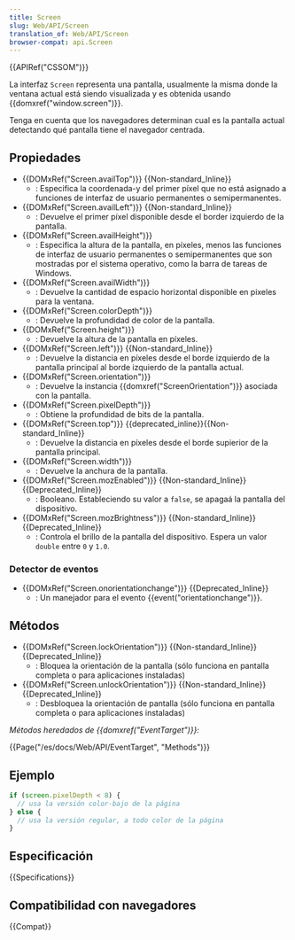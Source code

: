 ```yaml
---
title: Screen
slug: Web/API/Screen
translation_of: Web/API/Screen
browser-compat: api.Screen
---
```

{{APIRef("CSSOM")}}

La interfaz `Screen` representa una pantalla,
usualmente la misma donde la ventana actual está siendo visualizada y
es obtenida usando {{domxref("window.screen")}}.

Tenga en cuenta que los navegadores determinan cual es la pantalla actual
detectando qué pantalla tiene el navegador centrada.

## Propiedades

- {{DOMxRef("Screen.availTop")}} {{Non-standard_Inline}}
  - : Especifica la coordenada-y del primer píxel que no está asignado a funciones de interfaz de usuario permanentes o semipermanentes.
- {{DOMxRef("Screen.availLeft")}} {{Non-standard_Inline}}
  - : Devuelve el primer píxel disponible desde el border izquierdo de la pantalla.
- {{DOMxRef("Screen.availHeight")}}
  - : Especifica la altura de la pantalla, en píxeles, menos las funciones de interfaz de usuario permanentes o semipermanentes que son mostradas por el sistema operativo, como la barra de tareas de Windows.
- {{DOMxRef("Screen.availWidth")}}
  - : Devuelve la cantidad de espacio horizontal disponible en pixeles para la ventana.
- {{DOMxRef("Screen.colorDepth")}}
  - : Devuelve la profundidad de color de la pantalla.
- {{DOMxRef("Screen.height")}}
  - : Devuelve la altura de la pantalla en píxeles.
- {{DOMxRef("Screen.left")}} {{Non-standard_Inline}}
  - : Devuelve la distancia en píxeles desde el borde izquierdo de la pantalla principal al borde izquierdo de la pantalla actual.
- {{DOMxRef("Screen.orientation")}}
  - : Devuelve la instancia {{domxref("ScreenOrientation")}} asociada con la pantalla.
- {{DOMxRef("Screen.pixelDepth")}}
  - : Obtiene la profundidad de bits de la pantalla.
- {{DOMxRef("Screen.top")}} {{deprecated_inline}}{{Non-standard_Inline}}
  - : Devuelve la distancia en píxeles desde el borde supierior de la pantalla principal.
- {{DOMxRef("Screen.width")}}
  - : Devuelve la anchura de la pantalla.
- {{DOMxRef("Screen.mozEnabled")}} {{Non-standard_Inline}} {{Deprecated_Inline}}
  - : Booleano. Estableciendo su valor a `false`, se apagaá la pantalla del dispositivo.
- {{DOMxRef("Screen.mozBrightness")}} {{Non-standard_Inline}} {{Deprecated_Inline}}
  - : Controla el brillo de la pantalla del dispositivo. Espera un valor `double` entre `0` y `1.0`.

### Detector de eventos

- {{DOMxRef("Screen.onorientationchange")}} {{Deprecated_Inline}}
  - : Un manejador para el evento {{event("orientationchange")}}.

## Métodos

- {{DOMxRef("Screen.lockOrientation")}} {{Non-standard_Inline}} {{Deprecated_Inline}}
  - : Bloquea la orientación de la pantalla (sólo funciona en pantalla completa o para aplicaciones instaladas)
- {{DOMxRef("Screen.unlockOrientation")}} {{Non-standard_Inline}} {{Deprecated_Inline}}
  - : Desbloquea la orientación de pantalla (sólo funciona en pantalla completa o para aplicaciones instaladas)

_Métodos heredados de {{domxref("EventTarget")}}:_

{{Page("/es/docs/Web/API/EventTarget", "Methods")}}

## Ejemplo

```js
if (screen.pixelDepth < 8) {
  // usa la versión color-bajo de la página
} else {
  // usa la versión regular, a todo color de la página
}
```

## Especificación

{{Specifications}}

## Compatibilidad con navegadores

{{Compat}}

